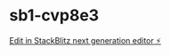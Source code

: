 # sb1-cvp8e3

[Edit in StackBlitz next generation editor ⚡️](https://stackblitz.com/~/github.com/MukeMeng666/sb1-cvp8e3)